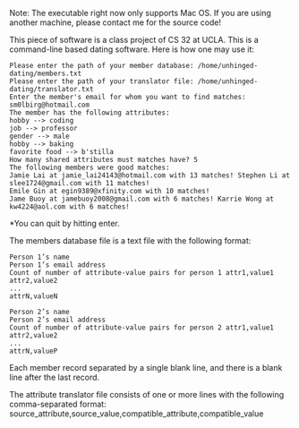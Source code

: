 Note: The executable right now only supports Mac OS. If you are using another machine, please contact me for the source code!

This piece of software is a class project of CS 32 at UCLA.
This is a command-line based dating software. Here is how one may use it:

	Please enter the path of your member database: /home/unhinged-dating/members.txt
	Please enter the path of your translator file: /home/unhinged-dating/translator.txt
	Enter the member's email for whom you want to find matches: sm0lbirg@hotmail.com
	The member has the following attributes:
	hobby --> coding
	job --> professor
	gender --> male
	hobby --> baking
	favorite food --> b'stilla
	How many shared attributes must matches have? 5
	The following members were good matches:
	Jamie Lai at jamie_lai24143@hotmail.com with 13 matches! Stephen Li at slee1724@gmail.com with 11 matches!
	Emile Gin at egin9389@xfinity.com with 10 matches!
	Jame Buoy at jamebuoy2008@gmail.com with 6 matches! Karrie Wong at kw4224@aol.com with 6 matches!
*You can quit by hitting enter.

The members database file is a text file with the following format:

	Person 1’s name
  	Person 1’s email address
	Count of number of attribute-value pairs for person 1 attr1,value1
	attr2,value2
	...
  	attrN,valueN
	
	Person 2’s name
	Person 2’s email address
	Count of number of attribute-value pairs for person 2 attr1,value1
	attr2,value2
	...
	attrN,valueP
Each member record separated by a single blank line, and there is a blank line after the last record.

The attribute translator file consists of one or more lines with the following comma-separated format:
	source_attribute,source_value,compatible_attribute,compatible_value
